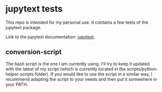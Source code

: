 # jupytext tests

This repo is intended for my personal use. It contains a few tests of the jupytext package.

Link to the jupytext documentation:  [jupytext](https://jupytext.readthedocs.io/en/latest/).

## conversion-script

The bash script is the one I am currently using. I'll try to keep it updated with the latest
of my script (which is currently located in the scripts/python-helper-scripts folder).
If you would like to use the script in a similar way, I recommend adapting the script to your
needs and then put it somewhere in your PATH.
